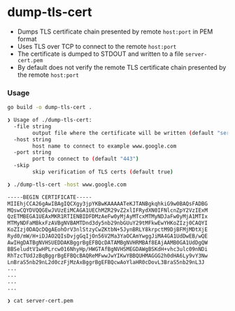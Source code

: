 # dump-tls-cert

- Dumps TLS certificate chain presented by remote `host:port` in PEM format
- Uses TLS over TCP to connect to the remote `host:port`
- The certificate is dumped to STDOUT and written to a file `server-cert.pem`
- By default does not verify the remote TLS certificate chain presented by the remote `host:port`

### Usage

```bash
go build -o dump-tls-cert .

❯ Usage of ./dump-tls-cert:
  -file string
    	output file where the certificate will be written (default "server-cert.pem")
  -host string
    	host name to connect to example www.google.com
  -port string
    	port to connect to (default "443")
  -skip
    	skip verification of TLS certs (default true)

❯ ./dump-tls-cert -host www.google.com

-----BEGIN CERTIFICATE-----
MIIEhjCCA26gAwIBAgIQCXgy3jpYKBwKAAAAATeKJTANBgkqhkiG9w0BAQsFADBG
MQswCQYDVQQGEwJVUzEiMCAGA1UEChMZR29vZ2xlIFRydXN0IFNlcnZpY2VzIExM
QzETMBEGA1UEAxMKR1RTIENBIDFDMzAeFw0yMjAyMTcxMTMyNDJaFw0yMjA1MTIx
MTMyNDFaMBkxFzAVBgNVBAMTDnd3dy5nb29nbGUuY29tMFkwEwYHKoZIzj0CAQYI
KoZIzj0DAQcDQgAEohOrV3nlStzyCwZKtbN+5JynBRLY8krpctM9DjBFMjMDtXjE
Ryd0/mW/H+iDJAO2QIsDvjgGqIjOn56V2Ma3YaOCAmYwggJiMA4GA1UdDwEB/wQE
AwIHgDATBgNVHSUEDDAKBggrBgEFBQcDATAMBgNVHRMBAf8EAjAAMB0GA1UdDgQW
BBSeludtV1wHPLrcw016NhyHp/HWGTAfBgNVHSMEGDAWgBSKdH+vhc3ulc09nNDi
RhTzcTUdJzBqBggrBgEFBQcBAQReMFwwJwYIKwYBBQUHMAGGG2h0dHA6Ly9vY3Nw
LnBraS5nb29nL2d0czFjMzAxBggrBgEFBQcwAoYlaHR0cDovL3BraS5nb29nL3J
...
...
...
...

❯ cat server-cert.pem

````

